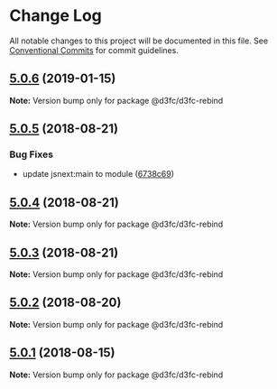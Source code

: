 # Change Log

All notable changes to this project will be documented in this file.
See [Conventional Commits](https://conventionalcommits.org) for commit guidelines.

<a name="5.0.6"></a>
## [5.0.6](https://github.com/d3fc/d3fc/compare/@d3fc/d3fc-rebind@5.0.5...@d3fc/d3fc-rebind@5.0.6) (2019-01-15)




**Note:** Version bump only for package @d3fc/d3fc-rebind

<a name="5.0.5"></a>
## [5.0.5](https://github.com/d3fc/d3fc/compare/@d3fc/d3fc-rebind@5.0.4...@d3fc/d3fc-rebind@5.0.5) (2018-08-21)


### Bug Fixes

* update jsnext:main to module ([6738c69](https://github.com/d3fc/d3fc/commit/6738c69))




<a name="5.0.4"></a>
## [5.0.4](https://github.com/d3fc/d3fc/compare/@d3fc/d3fc-rebind@5.0.3...@d3fc/d3fc-rebind@5.0.4) (2018-08-21)




**Note:** Version bump only for package @d3fc/d3fc-rebind

<a name="5.0.3"></a>
## [5.0.3](https://github.com/d3fc/d3fc-rebind/compare/@d3fc/d3fc-rebind@5.0.2...@d3fc/d3fc-rebind@5.0.3) (2018-08-21)




**Note:** Version bump only for package @d3fc/d3fc-rebind

<a name="5.0.2"></a>
## [5.0.2](https://github.com/d3fc/d3fc/compare/@d3fc/d3fc-rebind@5.0.1...@d3fc/d3fc-rebind@5.0.2) (2018-08-20)




**Note:** Version bump only for package @d3fc/d3fc-rebind

<a name="5.0.1"></a>
## [5.0.1](https://github.com/d3fc/d3fc/compare/@d3fc/d3fc-rebind@5.0.0...@d3fc/d3fc-rebind@5.0.1) (2018-08-15)




**Note:** Version bump only for package @d3fc/d3fc-rebind
